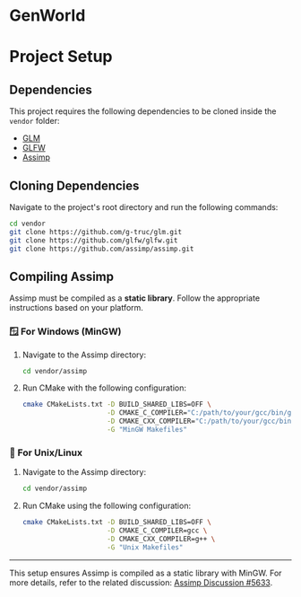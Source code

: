# GenWorld

# Project Setup

## Dependencies
This project requires the following dependencies to be cloned inside the `vendor` folder:

- [GLM](https://github.com/g-truc/glm)
- [GLFW](https://github.com/glfw/glfw)
- [Assimp](https://github.com/assimp/assimp)

## Cloning Dependencies
Navigate to the project's root directory and run the following commands:

```sh
cd vendor
git clone https://github.com/g-truc/glm.git
git clone https://github.com/glfw/glfw.git
git clone https://github.com/assimp/assimp.git
```

## Compiling Assimp

Assimp must be compiled as a **static library**. Follow the appropriate instructions based on your platform.

### 🪟 For Windows (MinGW)

1. Navigate to the Assimp directory:

   ```sh
   cd vendor/assimp
   ```

2. Run CMake with the following configuration:

   ```sh
   cmake CMakeLists.txt -D BUILD_SHARED_LIBS=OFF \
                        -D CMAKE_C_COMPILER="C:/path/to/your/gcc/bin/gcc.exe" \
                        -D CMAKE_CXX_COMPILER="C:/path/to/your/gcc/bin/g++.exe" \
                        -G "MinGW Makefiles"
   ```

### 🐧 For Unix/Linux

1. Navigate to the Assimp directory:

   ```sh
   cd vendor/assimp
   ```

2. Run CMake using the following configuration:

   ```sh
   cmake CMakeLists.txt -D BUILD_SHARED_LIBS=OFF \
                        -D CMAKE_C_COMPILER=gcc \
                        -D CMAKE_CXX_COMPILER=g++ \
                        -G "Unix Makefiles"
   ```

---

This setup ensures Assimp is compiled as a static library with MinGW. For more details, refer to the related discussion: [Assimp Discussion #5633](https://github.com/assimp/assimp/discussions/5633).

